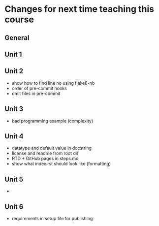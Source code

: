 # Changes for next time teaching this course

## General

## Unit 1

## Unit 2
- show how to find line no using flake8-nb
- order of pre-commit hooks
- omit files in pre-commit

## Unit 3
- bad programming example (complexity)

## Unit 4
- datatype and default value in docstring
- license and readme from root dir
- RTD + GitHub pages in steps.md
- show what index.rst should look like (formatting)

## Unit 5
- 

## Unit 6
- requirements in setup file for publishing
